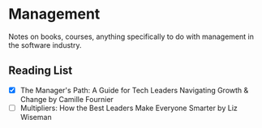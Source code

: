 # Management

Notes on books, courses, anything specifically to do with management in the software industry.

## Reading List

- [x] The Manager's Path: A Guide for Tech Leaders Navigating Growth & Change by Camille Fournier
- [ ] Multipliers: How the Best Leaders Make Everyone Smarter by Liz Wiseman
